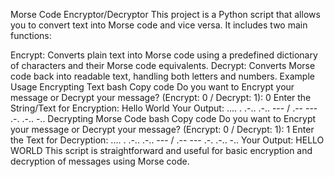 Morse Code Encryptor/Decryptor
This project is a Python script that allows you to convert text into Morse code and vice versa. It includes two main functions:

Encrypt: Converts plain text into Morse code using a predefined dictionary of characters and their Morse code equivalents.
Decrypt: Converts Morse code back into readable text, handling both letters and numbers.
Example Usage
Encrypting Text
bash
Copy code
Do you want to Encrypt your message or Decrypt your message? (Encrypt: 0 / Decrypt: 1): 0
Enter the String/Text for Encryption: Hello World
Your Output: .... . .-.. .-.. --- / .-- --- .-. .-.. -.. 
Decrypting Morse Code
bash
Copy code
Do you want to Encrypt your message or Decrypt your message? (Encrypt: 0 / Decrypt: 1): 1
Enter the Text for Decryption: .... . .-.. .-.. --- / .-- --- .-. .-.. -..
Your Output: HELLO WORLD
This script is straightforward and useful for basic encryption and decryption of messages using Morse code.






